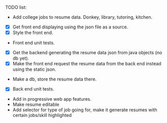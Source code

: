 TODO list:

* Add college jobs to resume data.  Donkey, library, tutoring, kitchen.
* [x] Get front end displaying using the json file as a source.
* [x] Style the front end.
* Front end unit tests.
* [x] Get the backend generating the resume data json from java objects (no db yet).
* [x] Make the front end request the resume data from the back end instead using the static json.
* Make a db, store the resume data there.
* [x] Back end unit tests.
* Add in progressive web app features.
* Make resume editable
* Add selector for type of job going for, make it generate resumes with certain jobs/skill highlighted